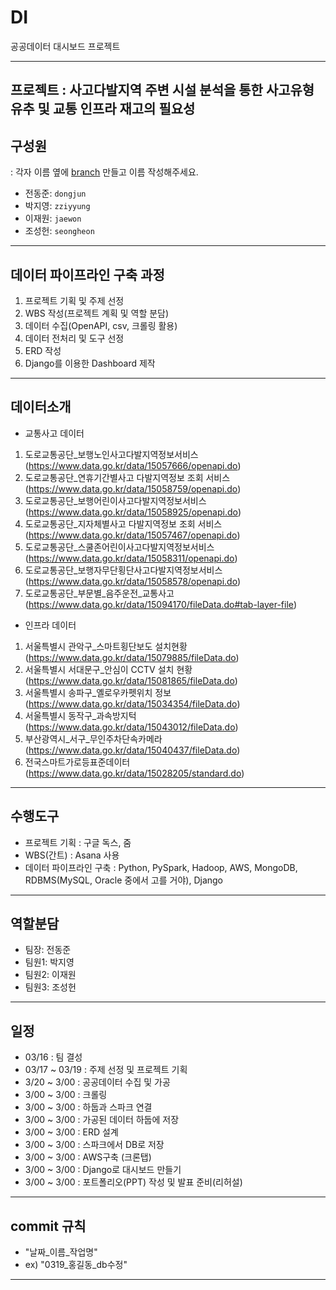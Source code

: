 # DI

공공데이터 대시보드 프로젝트

---

## 프로젝트 :  사고다발지역 주변 시설 분석을 통한 사고유형 유추 및 교통 인프라 재고의 필요성   

## 구성원

: 각자 이름 옆에 [branch](https://backlog.com/git-tutorial/kr/stepup/stepup2_2.html) 만들고 이름 작성해주세요.

* 전동준: `dongjun`
* 박지영: `zziyyung`
* 이재원: `jaewon`
* 조성헌: `seongheon`

---
## 데이터 파이프라인 구축 과정
1. 프로젝트 기획 및 주제 선정
2. WBS 작성(프로젝트 계획 및 역할 분담)
2. 데이터 수집(OpenAPI, csv, 크롤링 활용)
3. 데이터 전처리 및 도구 선정
4. ERD 작성
5. Django를 이용한 Dashboard 제작

---
## 데이터소개
* 교통사고 데이터
1. 도로교통공단_보행노인사고다발지역정보서비스 (https://www.data.go.kr/data/15057666/openapi.do)
2. 도로교통공단_연휴기간별사고 다발지역정보 조회 서비스 (https://www.data.go.kr/data/15058759/openapi.do)
3. 도로교통공단_보행어린이사고다발지역정보서비스 (https://www.data.go.kr/data/15058925/openapi.do)
4. 도로교통공단_지자체별사고 다발지역정보 조회 서비스
(https://www.data.go.kr/data/15057467/openapi.do)
5. 도로교통공단_스쿨존어린이사고다발지역정보서비스
(https://www.data.go.kr/data/15058311/openapi.do)
6. 도로교통공단_보행자무단횡단사고다발지역정보서비스
(https://www.data.go.kr/data/15058578/openapi.do)
7. 도로교통공단_부문별_음주운전_교통사고
(https://www.data.go.kr/data/15094170/fileData.do#tab-layer-file)



* 인프라 데이터
1. 서울특별시 관악구_스마트횡단보도 설치현황
(https://www.data.go.kr/data/15079885/fileData.do)
2. 서울특별시 서대문구_안심이 CCTV 설치 현황
(https://www.data.go.kr/data/15081865/fileData.do)
3. 서울특별시 송파구_옐로우카펫위치 정보
(https://www.data.go.kr/data/15034354/fileData.do)
4. 서울특별시 동작구_과속방지턱
(https://www.data.go.kr/data/15043012/fileData.do)
5. 부산광역시_서구_무인주차단속카메라
(https://www.data.go.kr/data/15040437/fileData.do)
6. 전국스마트가로등표준데이터
(https://www.data.go.kr/data/15028205/standard.do)



---

## 수행도구
- 프로젝트 기획 : 구글 독스, 줌
- WBS(간트) : Asana 사용
- 데이터 파이프라인 구축 : Python, PySpark, Hadoop, AWS, MongoDB, RDBMS(MySQL, Oracle 중에서 고를 거야), Django

---
## 역할분담
- 팀장: 전동준 
- 팀원1: 박지영
- 팀원2: 이재원
- 팀원3: 조성헌

---
## 일정 
- 03/16 : 팀 결성
- 03/17 ~ 03/19 : 주제 선정 및 프로젝트 기획
- 3/20 ~ 3/00 : 공공데이터 수집 및 가공
- 3/00 ~ 3/00 : 크롤링
- 3/00 ~ 3/00 : 하둡과 스파크 연결
- 3/00 ~ 3/00 : 가공된 데이터 하둡에 저장
- 3/00 ~ 3/00 : ERD 설계
- 3/00 ~ 3/00 : 스파크에서 DB로 저장
- 3/00 ~ 3/00 : AWS구축 (크론탭) 
- 3/00 ~ 3/00 : Django로 대시보드 만들기
- 3/00 ~ 3/00 : 포트폴리오(PPT) 작성 및 발표 준비(리허설)
---
## commit 규칙
- "날짜_이름_작업명"
- ex) "0319_홍길동_db수정"
---
